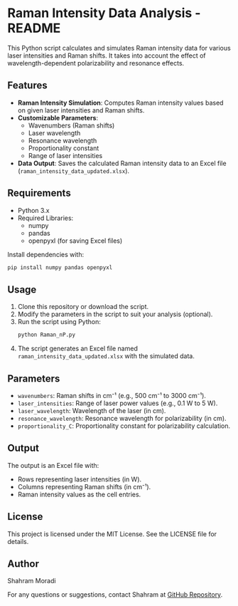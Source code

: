 # Raman Intensity Data Analysis - README

This Python script calculates and simulates Raman intensity data for various laser intensities and Raman shifts. It takes into account the effect of wavelength-dependent polarizability and resonance effects.

## Features

- **Raman Intensity Simulation**: Computes Raman intensity values based on given laser intensities and Raman shifts.
- **Customizable Parameters**:
  - Wavenumbers (Raman shifts)
  - Laser wavelength
  - Resonance wavelength
  - Proportionality constant
  - Range of laser intensities
- **Data Output**: Saves the calculated Raman intensity data to an Excel file (`raman_intensity_data_updated.xlsx`).

## Requirements

- Python 3.x
- Required Libraries:
  - numpy
  - pandas
  - openpyxl (for saving Excel files)

Install dependencies with:
```bash
pip install numpy pandas openpyxl
```

## Usage

1. Clone this repository or download the script.
2. Modify the parameters in the script to suit your analysis (optional).
3. Run the script using Python:
   ```bash
   python Raman_nP.py
   ```
4. The script generates an Excel file named `raman_intensity_data_updated.xlsx` with the simulated data.

## Parameters

- `wavenumbers`: Raman shifts in cm⁻¹ (e.g., 500 cm⁻¹ to 3000 cm⁻¹).
- `laser_intensities`: Range of laser power values (e.g., 0.1 W to 5 W).
- `laser_wavelength`: Wavelength of the laser (in cm).
- `resonance_wavelength`: Resonance wavelength for polarizability (in cm).
- `proportionality_C`: Proportionality constant for polarizability calculation.

## Output

The output is an Excel file with:
- Rows representing laser intensities (in W).
- Columns representing Raman shifts (in cm⁻¹).
- Raman intensity values as the cell entries.

## License

This project is licensed under the MIT License. See the LICENSE file for details.

## Author

Shahram Moradi

For any questions or suggestions, contact Shahram at [GitHub Repository](https://github.com/ShahramPhotonics).

